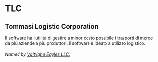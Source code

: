 # TLC
## Tommasi Logistic Corporation
Il software ha l'utilità di gestire a minor costo possibile i trasporti di merce da più aziende a più produttori.
Il software è ideato a utilizzo logistico.

###### Named by [Valtrighe Eagles LLC.](https://www.valtrigheeagles.com)
